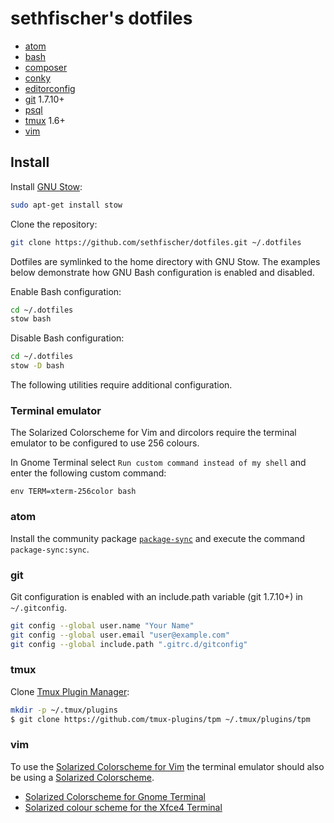 sethfischer's dotfiles
======================

  * [atom][1]
  * [bash][2]
  * [composer][3]
  * [conky][4]
  * [editorconfig][5]
  * [git][6] 1.7.10+
  * [psql][7]
  * [tmux][8] 1.6+
  * [vim][9]


Install
-------

Install [GNU Stow][10]:

```sh
sudo apt-get install stow
```

Clone the repository:

```sh
git clone https://github.com/sethfischer/dotfiles.git ~/.dotfiles
```

Dotfiles are symlinked to the home directory with GNU Stow. The examples
below demonstrate how GNU Bash configuration is enabled and disabled.

Enable Bash configuration:

```sh
cd ~/.dotfiles
stow bash
```

Disable Bash configuration:

```sh
cd ~/.dotfiles
stow -D bash
```

The following utilities require additional configuration.


### Terminal emulator

The Solarized Colorscheme for Vim and dircolors require the terminal emulator
to be configured to use 256 colours.

In Gnome Terminal select `Run custom command instead of my shell` and enter the
following custom command:

```
env TERM=xterm-256color bash
```


### atom

Install the community package [`package-sync`][11] and execute the command
`package-sync:sync`.


### git

Git configuration is enabled with an include.path variable (git 1.7.10+) in
`~/.gitconfig`.

```sh
git config --global user.name "Your Name"
git config --global user.email "user@example.com"
git config --global include.path ".gitrc.d/gitconfig"
```


### tmux

Clone [Tmux Plugin Manager][12]:

```sh
mkdir -p ~/.tmux/plugins
$ git clone https://github.com/tmux-plugins/tpm ~/.tmux/plugins/tpm
```


### vim

To use the [Solarized Colorscheme for Vim][13] the terminal emulator should
also be using a [Solarized Colorscheme][14].

  * [Solarized Colorscheme for Gnome Terminal][15]
  * [Solarized colour scheme for the Xfce4 Terminal][16]


[1]: https://atom.io/
[2]: https://www.gnu.org/software/bash/
[3]: https://getcomposer.org/
[4]: https://github.com/brndnmtthws/conky
[5]: http://editorconfig.org/
[6]: https://git-scm.com/
[7]: http://www.postgresql.org/docs/current/static/app-psql.html
[8]: https://tmux.github.io/
[9]: http://www.vim.org/
[10]: http://www.gnu.org/software/stow/
[11]: https://atom.io/packages/package-sync
[12]: https://github.com/tmux-plugins/tpm
[13]: https://github.com/altercation/vim-colors-solarized
[14]: http://ethanschoonover.com/solarized
[15]: https://github.com/Anthony25/gnome-terminal-colors-solarized
[16]: https://github.com/sgerrand/xfce4-terminal-colors-solarized
